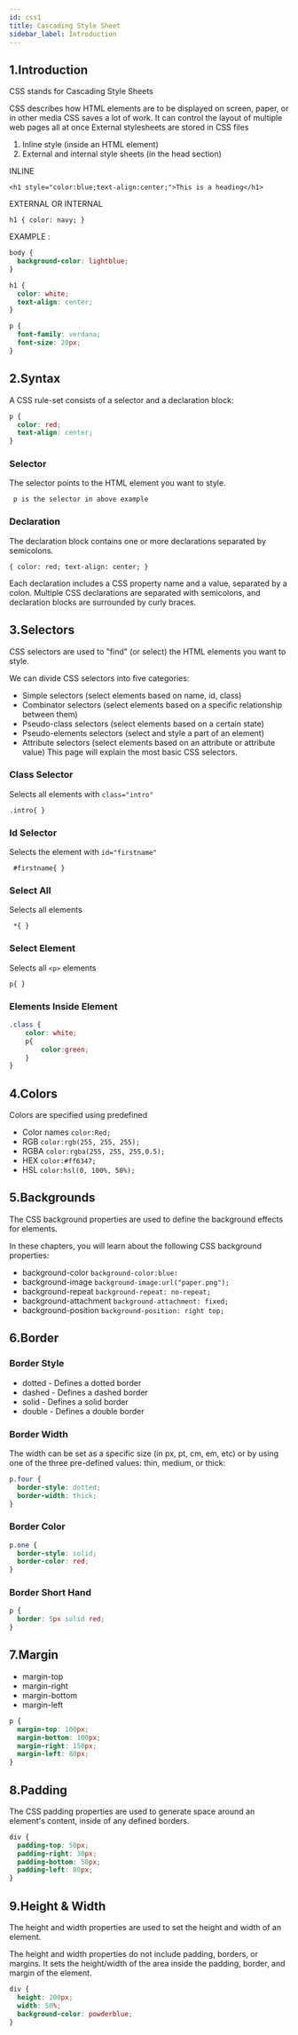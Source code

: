 ```yaml
---
id: css1
title: Cascading Style Sheet
sidebar_label: Introduction
---
```

## 1.Introduction
CSS stands for Cascading Style Sheets

CSS describes how HTML elements are to be displayed on screen, paper, or in other media
CSS saves a lot of work. It can control the layout of multiple web pages all at once
External stylesheets are stored in CSS files


1. Inline style (inside an HTML element)
2. External and internal style sheets (in the head section)

INLINE

`<h1 style="color:blue;text-align:center;">This is a heading</h1>`

EXTERNAL OR INTERNAL

`h1 {
  color: navy;
}`


EXAMPLE :
``` css
body {
  background-color: lightblue;
}

h1 {
  color: white;
  text-align: center;
}

p {
  font-family: verdana;
  font-size: 20px;
}
```


## 2.Syntax
A CSS rule-set consists of a selector and a declaration block:
```css
p {
  color: red;
  text-align: center;
}
```

### Selector

The selector points to the HTML element you want to style. 

` p is the selector in above example`

### Declaration
The declaration block contains one or more declarations separated by semicolons.

`{
  color: red;
  text-align: center;
}`

Each declaration includes a CSS property name and a value, separated by a colon.
Multiple CSS declarations are separated with semicolons, and declaration blocks are surrounded by curly braces.


## 3.Selectors
CSS selectors are used to "find" (or select) the HTML elements you want to style.

We can divide CSS selectors into five categories:

- Simple selectors (select elements based on name, id, class)
- Combinator selectors (select elements based on a specific relationship between them)
- Pseudo-class selectors (select elements based on a certain state)
- Pseudo-elements selectors (select and style a part of an element)
- Attribute selectors (select elements based on an attribute or attribute value)
This page will explain the most basic CSS selectors.

### Class Selector   
Selects all elements with `class="intro"`

`.intro{ }`

### Id Selector
Selects the element with `id="firstname"`

` #firstname{ }`	

### Select All
Selects all elements

` *{ }`

### Select Element 
Selects all `<p>` elements

`p{ }`

### Elements Inside Element
``` css
.class {
    color: white;
    p{
        color:green;
    }
}
```

## 4.Colors
Colors are specified using predefined 
- Color names `color:Red;`
- RGB `color:rgb(255, 255, 255);`
- RGBA `color:rgba(255, 255, 255,0.5);`
- HEX `color:#ff6347;`
- HSL `color:hsl(0, 100%, 50%);`

## 5.Backgrounds
The CSS background properties are used to define the background effects for elements.

In these chapters, you will learn about the following CSS background properties:

- background-color `background-color:blue:`
- background-image `background-image:url("paper.png");`
- background-repeat `background-repeat: no-repeat;`
- background-attachment `background-attachment: fixed;`
- background-position `background-position: right top;`


## 6.Border

### Border Style
- dotted - Defines a dotted border
- dashed - Defines a dashed border
- solid - Defines a solid border
- double - Defines a double border

### Border Width

The width can be set as a specific size (in px, pt, cm, em, etc) or by using one of the three pre-defined values: thin, medium, or thick:

```css
p.four {
  border-style: dotted;
  border-width: thick;
}
```

### Border Color
```css
p.one {
  border-style: solid;
  border-color: red;
}
```

### Border Short Hand

```css
p {
  border: 5px solid red;
}
```


## 7.Margin

- margin-top
- margin-right
- margin-bottom
- margin-left

``` css
p {
  margin-top: 100px;
  margin-bottom: 100px;
  margin-right: 150px;
  margin-left: 80px;
}
```
## 8.Padding

The CSS padding properties are used to generate space around an element's content, inside of any defined borders.

``` css
div {
  padding-top: 50px;
  padding-right: 30px;
  padding-bottom: 50px;
  padding-left: 80px;
}
```


## 9.Height & Width

The height and width properties are used to set the height and width of an element.

The height and width properties do not include padding, borders, or margins. It sets the height/width of the area inside the padding, border, and margin of the element.
``` css
div {
  height: 200px;
  width: 50%;
  background-color: powderblue;
}
```